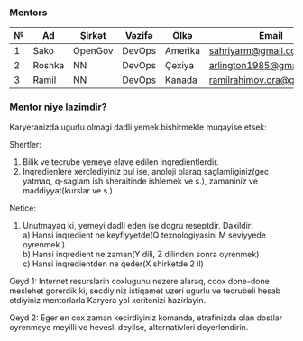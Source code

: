### Mentors

|№| Ad | Şirkət |Vəzifə|Ölkə|Email|Linkedin|Github|Profil|
|------|-------|---------|--------|------|----|-----|-----|-----|
|1|Sako|OpenGov|DevOps|Amerika|sahriyarm@gmail.com|[linkedin](https://www.linkedin.com/in/sakom/)|[github](https://github.com/sakomws)|[Etrafli](sakom.md)|
|2|Roshka|NN|DevOps|Çexiya|arlington1985@gmail.com|[linkedin](https://www.linkedin.com/in/rovshan-musayev/)|[github](https://github.com/Arlington1985)|
|3|Ramil|NN|DevOps|Kanada|ramilrahimov.ora@gmail.com|[linkedin](https://www.linkedin.com/in/rovshan-musayev/)||

### Mentor niye lazimdir?

Karyeranizda ugurlu olmagi dadli yemek bishirmekle muqayise etsek:

Shertler:

1. Bilik ve tecrube yemeye elave edilen inqredientlerdir. <br />
2. Inqredienlere xerclediyiniz pul ise, anoloji olaraq saglamliginiz(gec yatmaq, q-saglam ish sheraitinde ishlemek ve s.), zamaniniz ve maddiyyat(kurslar ve s.)

Netice: 

1. Unutmayaq ki, yemeyi dadli eden ise dogru reseptdir. Daxildir: <br />
a) Hansi inqredient ne keyfiyyetde(Q texnologiyasini M seviyyede oyrenmek ) <br />
b) Hansi inqredient ne zaman(Y dili, Z dilinden sonra oyrenmek) <br />
c) Hansi inqredientden ne qeder(X shirketde 2 il)


Qeyd 1: Internet resurslarin coxlugunu nezere alaraq, coox done-done meslehet gorerdik ki, secdiyiniz istiqamet uzeri ugurlu ve tecrubeli hesab etdiyiniz mentorlarla Karyera yol xeritenizi hazirlayin.


Qeyd 2: Eger en cox zaman kecirdiyiniz komanda, etrafinizda olan dostlar oyrenmeye meyilli ve hevesli deyilse, alternativleri deyerlendirin.
